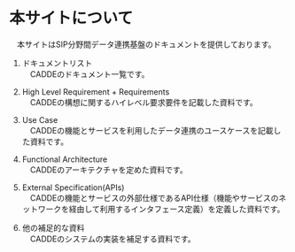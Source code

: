 # 本サイトについて
　本サイトはSIP分野間データ連携基盤のドキュメントを提供しております。<br>
 
1. ドキュメントリスト <br>
　CADDEのドキュメント一覧です。<br>

2. High Level Requirement + Requirements <br>
　CADDEの構想に関するハイレベル要求要件を記載した資料です。<br>


3. Use Case <br>
　CADDEの機能とサービスを利用したデータ連携のユースケースを記載した資料です。<br>

4. Functional Architecture <br>
　CADDEのアーキテクチャを定めた資料です。<br>


5. External Specification(APIs) <br>
　CADDEの機能とサービスの外部仕様であるAPI仕様（機能やサービスのネットワークを経由して利用するインタフェース定義）を定義した資料です。<br>


6. 他の補足的な資料 <br>
　CADDEのシステムの実装を補足する資料です。<br>

